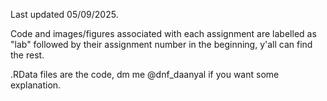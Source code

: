 Last updated 05/09/2025.

Code and images/figures associated with each assignment are labelled as "lab" followed by their assignment number in the beginning, y'all can find the rest.

.RData files are the code, dm me @dnf_daanyal if you want some explanation.
